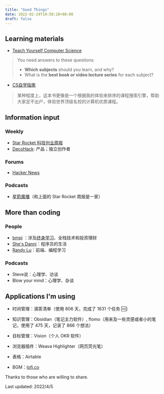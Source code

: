 ```yaml
---
title: "Good Things"
date: 2022-02-24T19:50:28+08:00
draft: false
---
```


## Learning materials

- [Teach Yourself Computer Science](https://teachyourselfcs.com/)

> You need answers to these questions:
>
> - **Which subjects** should you learn, and why?
> - What is the **best book or video lecture series** for each subject?

- [CS自学指南](https://csdiy.wiki/)

> 某种程度上，这本书更像是一个根据我的体验来排序的课程搜索引擎，帮助大家足不出户，体验世界顶级名校的计算机优质课程。

## Information input

### Weekly

- [Star Rocket 科技创业周报](https://blog.starrocket.io/star-rocket-newsletter/) 
- [DecoHack](https://www.decohack.com/): 产品；独立创作者

### Forums

- [Hacker News](https://news.ycombinator.com/)

### Podcasts

- [星箭廣播](https://blog.starrocket.io/posts/category/podcast/)（和上面的 Star Rocket 周报是一家）

## More than coding

### People

- [bmpi](https://www.bmpi.dev/) ：涉及[终身学习](https://www.bmpi.dev/self/build-personal-knowledge-system)、全栈技术和投资理财
- [She's Danni](https://www.youtube.com/c/ShesDanni/featured)：程序员的生活
- [Randy Lu](https://lutaonan.com/)：前端、编程学习

### Podcasts

- Steve说：心理学、访谈
- Blow your mind：心理学、杂谈

## Applications I'm using

- 时间管理：滴答清单（使用 806 天，完成了 1631 个任务 🆒）
- 知识管理：Obsidian（笔记主力软件）, flomo（用来及一些灵感或者小的笔记，使用了 475 天，记录了 866 个想法）
- 目标管理：Vision（个人 OKR 软件）
- 浏览器插件：Weava Highlighter（网页荧光笔）
- 表格：Airtable

- BGM：[lofi.co](https://lofi.co/)



Thanks to those who are willing to share.

Last updated: 2022/4/5